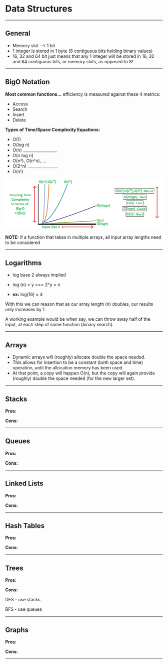 # Data Structures
* * *

## General

- Memory slot --> 1 bit
- 1 integer is stored in 1 byte (8 contiguous bits holding binary values)
- 16, 32 and 64 bit just means that any 1 integer will be stored in 16, 32 and 64 contiguous bits, or memory slots, as opposed to 8!

* * *

## BigO Notation

**Most common functions...** efficiency is measured against these 4 metrics:
- Access
- Search
- Insert
- Delete

**Types of Time/Space Complexity Equations:**
- O(1)
- O(log n)
- O(n) _________________
- O(n log n)
- O(n²), O(n^x), ...
- O(2^n) _______________
- O(n!)

![complexity analysis graph](graph.png)

**NOTE:** if a function that takes in multiple arrays, all input array lengths need to be considered

* * *

## Logarithms

- log base 2 always implied

- log (n) = y === 2^y = n

- **ex:** log(16) = 4

With this we can reason that as our array length (n) doubles, our results only increases by 1.

A working example would be when say, we can throw away half of the input, at each step of some function (binary search).

* * *

## Arrays

- Dynamic arrays will (roughly) allocate double the space needed.
- This allows for insertion to be a constant (both space and time) operation, until the allocation memory has been used.
- At that point, a copy will happen O(n), but the copy will again provide (roughly) double the space needed (for the new larger set).

* * *

## Stacks

**Pros:**

**Cons:**

* * *

## Queues

**Pros:**

**Cons:**

* * *

## Linked Lists

**Pros:**

**Cons:**

* * *

## Hash Tables

**Pros:**

**Cons:**

* * *

## Trees

**Pros:**

**Cons:**

DFS - use stacks

BFS - use queues

* * *

## Graphs

**Pros:**

**Cons:**

* * *